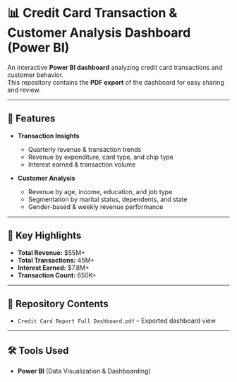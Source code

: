 # 📊 Credit Card Transaction & Customer Analysis Dashboard (Power BI)

An interactive **Power BI dashboard** analyzing credit card transactions and customer behavior.  
This repository contains the **PDF export** of the dashboard for easy sharing and review.

---

## 🔹 Features
- **Transaction Insights**
  - Quarterly revenue & transaction trends
  - Revenue by expenditure, card type, and chip type
  - Interest earned & transaction volume

- **Customer Analysis**
  - Revenue by age, income, education, and job type
  - Segmentation by marital status, dependents, and state
  - Gender-based & weekly revenue performance

---

## 📌 Key Highlights
- **Total Revenue:** $55M+  
- **Total Transactions:** 45M+  
- **Interest Earned:** $7.8M+  
- **Transaction Count:** 650K+  

---

## 📂 Repository Contents
- `Credit Card Report Full Dashboard.pdf` – Exported dashboard view  

---

## 🛠️ Tools Used
- **Power BI** (Data Visualization & Dashboarding) 
